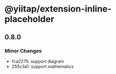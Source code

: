 # @yiitap/extension-inline-placeholder

## 0.8.0

### Minor Changes

- fca2275: support diagram
- 255c3a1: support mathematics
